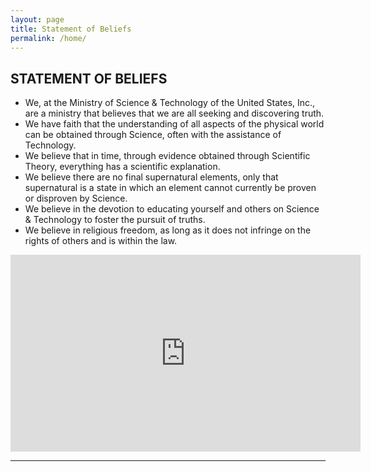 ```yaml
---
layout: page
title: Statement of Beliefs
permalink: /home/
---
```


## STATEMENT OF BELIEFS

* We, at the Ministry of Science & Technology of the United States, Inc., are a ministry that believes that we are all seeking and discovering truth.
* We have faith that the understanding of all aspects of the physical world can be obtained through Science, often with the assistance of Technology.
* We believe that in time, through evidence obtained through Scientific Theory, everything has a scientific explanation.
* We believe there are no final supernatural elements, only that supernatural is a state in which an element cannot currently be proven or disproven by Science.
* We believe in the devotion to educating yourself and others on Science & Technology to foster the pursuit of truths.
* We believe in religious freedom, as long as it does not infringe on the rights of others and is within the law.

<iframe width="560" height="315" src="https://www.youtube.com/embed/RxyQNEVOElU" frameborder="0" allow="accelerometer; autoplay; clipboard-write; encrypted-media; gyroscope; picture-in-picture" allowfullscreen></iframe>

----
